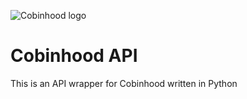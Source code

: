 ![Cobinhood logo](https://prnewswire2-a.akamaihd.net/p/1893751/sp/189375100/thumbnail/entry_id/1_yirc0bcz/def_height/100/def_width/750/version/100011/type/2/q/100)

# Cobinhood API

This is an API wrapper for Cobinhood written in Python
